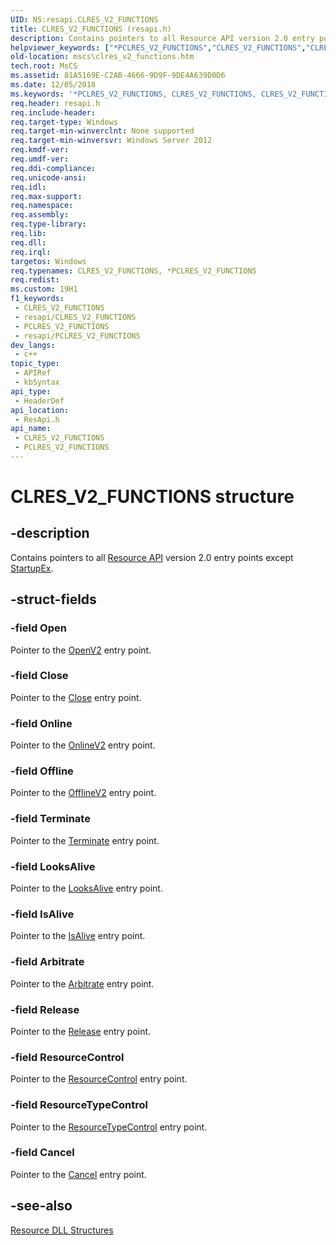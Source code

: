 ```yaml
---
UID: NS:resapi.CLRES_V2_FUNCTIONS
title: CLRES_V2_FUNCTIONS (resapi.h)
description: Contains pointers to all Resource API version 2.0 entry points except StartupEx.
helpviewer_keywords: ["*PCLRES_V2_FUNCTIONS","CLRES_V2_FUNCTIONS","CLRES_V2_FUNCTIONS structure [Failover Cluster]","PCLRES_V2_FUNCTIONS","PCLRES_V2_FUNCTIONS structure pointer [Failover Cluster]","mscs.clres_v2_functions","resapi/CLRES_V2_FUNCTIONS","resapi/PCLRES_V2_FUNCTIONS"]
old-location: mscs\clres_v2_functions.htm
tech.root: MsCS
ms.assetid: 81A5169E-C2AB-4666-9D9F-9DE4A639D0D6
ms.date: 12/05/2018
ms.keywords: '*PCLRES_V2_FUNCTIONS, CLRES_V2_FUNCTIONS, CLRES_V2_FUNCTIONS structure [Failover Cluster], PCLRES_V2_FUNCTIONS, PCLRES_V2_FUNCTIONS structure pointer [Failover Cluster], mscs.clres_v2_functions, resapi/CLRES_V2_FUNCTIONS, resapi/PCLRES_V2_FUNCTIONS'
req.header: resapi.h
req.include-header: 
req.target-type: Windows
req.target-min-winverclnt: None supported
req.target-min-winversvr: Windows Server 2012
req.kmdf-ver: 
req.umdf-ver: 
req.ddi-compliance: 
req.unicode-ansi: 
req.idl: 
req.max-support: 
req.namespace: 
req.assembly: 
req.type-library: 
req.lib: 
req.dll: 
req.irql: 
targetos: Windows
req.typenames: CLRES_V2_FUNCTIONS, *PCLRES_V2_FUNCTIONS
req.redist: 
ms.custom: 19H1
f1_keywords:
 - CLRES_V2_FUNCTIONS
 - resapi/CLRES_V2_FUNCTIONS
 - PCLRES_V2_FUNCTIONS
 - resapi/PCLRES_V2_FUNCTIONS
dev_langs:
 - c++
topic_type:
 - APIRef
 - kbSyntax
api_type:
 - HeaderDef
api_location:
 - ResApi.h
api_name:
 - CLRES_V2_FUNCTIONS
 - PCLRES_V2_FUNCTIONS
---
```


# CLRES_V2_FUNCTIONS structure


## -description

Contains pointers to all <a href="/previous-versions/windows/desktop/mscs/resource-api">Resource API</a> version 2.0 entry 
    points except <a href="/previous-versions/windows/desktop/api/resapi/nc-resapi-pstartup_ex_routine">StartupEx</a>.

## -struct-fields

### -field Open

Pointer to the <a href="/previous-versions/windows/desktop/api/resapi/nc-resapi-popen_v2_routine">OpenV2</a> entry point.

### -field Close

Pointer to the <a href="/previous-versions/windows/desktop/api/resapi/nc-resapi-pclose_routine">Close</a> entry point.

### -field Online

Pointer to the <a href="/previous-versions/windows/desktop/api/resapi/nc-resapi-ponline_v2_routine">OnlineV2</a> entry point.

### -field Offline

Pointer to the <a href="/previous-versions/windows/desktop/api/resapi/nc-resapi-poffline_v2_routine">OfflineV2</a> entry point.

### -field Terminate

Pointer to the <a href="/previous-versions/windows/desktop/api/resapi/nc-resapi-pterminate_routine">Terminate</a> entry point.

### -field LooksAlive

Pointer to the <a href="/previous-versions/windows/desktop/api/resapi/nc-resapi-plooks_alive_routine">LooksAlive</a> entry point.

### -field IsAlive

Pointer to the <a href="/previous-versions/windows/desktop/api/resapi/nc-resapi-pis_alive_routine">IsAlive</a> entry point.

### -field Arbitrate

Pointer to the <a href="/previous-versions/windows/desktop/api/resapi/nc-resapi-parbitrate_routine">Arbitrate</a> entry point.

### -field Release

Pointer to the <a href="/previous-versions/windows/desktop/api/resapi/nc-resapi-prelease_routine">Release</a> entry point.

### -field ResourceControl

Pointer to the <a href="/previous-versions/windows/desktop/api/resapi/nc-resapi-presource_control_routine">ResourceControl</a> entry 
      point.

### -field ResourceTypeControl

Pointer to the <a href="/previous-versions/windows/desktop/api/resapi/nc-resapi-presource_type_control_routine">ResourceTypeControl</a> entry 
      point.

### -field Cancel

Pointer to the <a href="/previous-versions/windows/desktop/api/resapi/nc-resapi-pcancel_routine">Cancel</a> entry point.

## -see-also

<a href="/previous-versions/windows/desktop/mscs/resource-dll-structures">Resource DLL Structures</a>

